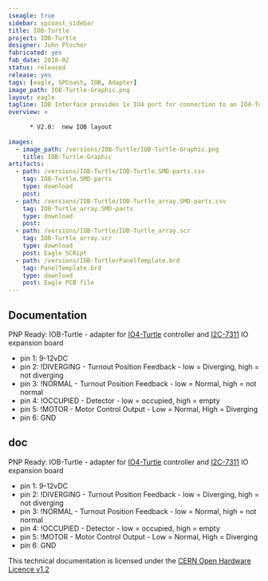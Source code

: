 ```yaml
---
iseagle: true
sidebar: spcoast_sidebar
title: IOB-Turtle
project: IOB-Turtle
designer: John Plocher
fabricated: yes
fab_date: 2018-02
status: released
release: yes
tags: [eagle, SPCoast, IOB, Adapter]
image_path: IOB-Turtle-Graphic.png
layout: eagle
tagline: IOB Interface provides 1x IO4 port for connection to an IO4-Turtle
overview: >
    
      * V2.0:  new IOB layout
    
images:
  - image_path: /versions/IOB-Turtle/IOB-Turtle-Graphic.png
    title: IOB-Turtle-Graphic
artifacts:
  - path: /versions/IOB-Turtle/IOB-Turtle.SMD-parts.csv
    tag: IOB-Turtle.SMD-parts
    type: download
    post: 
  - path: /versions/IOB-Turtle/IOB-Turtle_array.SMD-parts.csv
    tag: IOB-Turtle_array.SMD-parts
    type: download
    post: 
  - path: /versions/IOB-Turtle/IOB-Turtle_array.scr
    tag: IOB-Turtle_array.scr
    type: download
    post: Eagle SCRipt
  - path: /versions/IOB-Turtle/PanelTemplate.brd
    tag: PanelTemplate.brd
    type: download
    post: Eagle PCB file
---
```


## Documentation

PNP Ready: IOB-Turtle - adapter for [IO4-Turtle](/pages/IO4-Turtle) controller and [I2C-7311](/pages/I2C-7311) IO expansion board

  * pin 1: 9-12vDC
  * pin 2: !DIVERGING - Turnout Position Feedback - low = Diverging, high = not diverging
  * pin 3: !NORMAL    - Turnout Position Feedback - low = Normal, high = not normal
  * pin 4: !OCCUPIED  - Detector - low = occupied, high = empty
  * pin 5: !MOTOR     - Motor Control Output - Low = Normal, High = Diverging
  * pin 6: GND


## doc

PNP Ready: IOB-Turtle - adapter for [IO4-Turtle](/pages/IO4-Turtle) controller and [I2C-7311](/pages/I2C-7311) IO expansion board

  * pin 1: 9-12vDC
  * pin 2: !DIVERGING - Turnout Position Feedback - low = Diverging, high = not diverging
  * pin 3: !NORMAL    - Turnout Position Feedback - low = Normal, high = not normal
  * pin 4: !OCCUPIED  - Detector - low = occupied, high = empty
  * pin 5: !MOTOR     - Motor Control Output - Low = Normal, High = Diverging
  * pin 6: GND



This technical documentation is licensed under the [CERN Open Hardware Licence v1.2](http://www.ohwr.org/attachments/2388/cern_ohl_v_1_2.txt)
